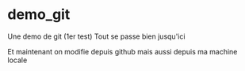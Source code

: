 # demo_git
Une demo de git (1er test)
Tout se passe bien jusqu'ici

Et maintenant on modifie depuis github
mais aussi depuis ma machine locale
